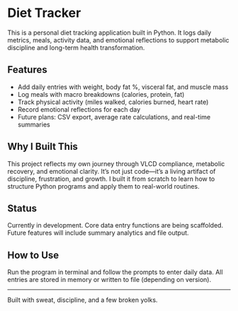 # Diet Tracker

This is a personal diet tracking application built in Python. It logs daily metrics, meals, activity data, and emotional reflections to support metabolic discipline and long-term health transformation.

## Features

- Add daily entries with weight, body fat %, visceral fat, and muscle mass
- Log meals with macro breakdowns (calories, protein, fat)
- Track physical activity (miles walked, calories burned, heart rate)
- Record emotional reflections for each day
- Future plans: CSV export, average rate calculations, and real-time summaries

## Why I Built This

This project reflects my own journey through VLCD compliance, metabolic recovery, and emotional clarity. It’s not just code—it’s a living artifact of discipline, frustration, and growth. I built it from scratch to learn how to structure Python programs and apply them to real-world routines.

## Status

Currently in development. Core data entry functions are being scaffolded. Future features will include summary analytics and file output.

## How to Use

Run the program in terminal and follow the prompts to enter daily data. All entries are stored in memory or written to file (depending on version).

---

Built with sweat, discipline, and a few broken yolks.
